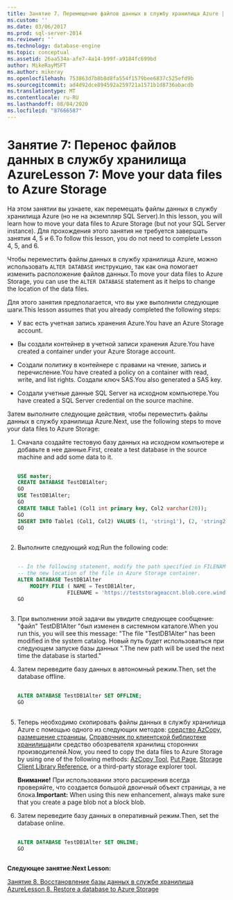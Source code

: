 ```yaml
---
title: Занятие 7. Перемещение файлов данных в службу хранилища Azure | Документация Майкрософт
ms.custom: ''
ms.date: 03/06/2017
ms.prod: sql-server-2014
ms.reviewer: ''
ms.technology: database-engine
ms.topic: conceptual
ms.assetid: 26aa534a-afe7-4a14-b99f-a9184fc699bd
author: MikeRayMSFT
ms.author: mikeray
ms.openlocfilehash: 753863d7b8b8d8fa554f1579bee6837c525efd9b
ms.sourcegitcommit: ad4d92dce894592a259721a1571b1d8736abacdb
ms.translationtype: MT
ms.contentlocale: ru-RU
ms.lasthandoff: 08/04/2020
ms.locfileid: "87666587"
---
```

# <a name="lesson-7-move-your-data-files-to-azure-storage"></a><span data-ttu-id="a243d-102">Занятие 7: Перенос файлов данных в службу хранилища Azure</span><span class="sxs-lookup"><span data-stu-id="a243d-102">Lesson 7: Move your data files to Azure Storage</span></span>
  <span data-ttu-id="a243d-103">На этом занятии вы узнаете, как перемещать файлы данных в службу хранилища Azure (но не на экземпляр SQL Server).</span><span class="sxs-lookup"><span data-stu-id="a243d-103">In this lesson, you will learn how to move your data files to Azure Storage (but not your SQL Server instance).</span></span> <span data-ttu-id="a243d-104">Для прохождения этого занятия не требуется завершать занятия 4, 5 и 6.</span><span class="sxs-lookup"><span data-stu-id="a243d-104">To follow this lesson, you do not need to complete Lesson 4, 5, and 6.</span></span>  
  
 <span data-ttu-id="a243d-105">Чтобы переместить файлы данных в службу хранилища Azure, можно использовать `ALTER DATABASE` инструкцию, так как она помогает изменить расположение файлов данных.</span><span class="sxs-lookup"><span data-stu-id="a243d-105">To move your data files to Azure Storage, you can use the `ALTER DATABASE` statement as it helps to change the location of the data files.</span></span>  
  
 <span data-ttu-id="a243d-106">Для этого занятия предполагается, что вы уже выполнили следующие шаги.</span><span class="sxs-lookup"><span data-stu-id="a243d-106">This lesson assumes that you already completed the following steps:</span></span>  
  
-   <span data-ttu-id="a243d-107">У вас есть учетная запись хранения Azure.</span><span class="sxs-lookup"><span data-stu-id="a243d-107">You have an Azure Storage account.</span></span>  
  
-   <span data-ttu-id="a243d-108">Вы создали контейнер в учетной записи хранения Azure.</span><span class="sxs-lookup"><span data-stu-id="a243d-108">You have created a container under your Azure Storage account.</span></span>  
  
-   <span data-ttu-id="a243d-109">Создали политику в контейнере с правами на чтение, запись и перечисление.</span><span class="sxs-lookup"><span data-stu-id="a243d-109">You have created a policy on a container with read, write, and list rights.</span></span> <span data-ttu-id="a243d-110">Создали ключ SAS.</span><span class="sxs-lookup"><span data-stu-id="a243d-110">You also generated a SAS key.</span></span>  
  
-   <span data-ttu-id="a243d-111">Создали учетные данные SQL Server на исходном компьютере.</span><span class="sxs-lookup"><span data-stu-id="a243d-111">You have created a SQL Server credential on the source machine.</span></span>  
  
 <span data-ttu-id="a243d-112">Затем выполните следующие действия, чтобы переместить файлы данных в службу хранилища Azure.</span><span class="sxs-lookup"><span data-stu-id="a243d-112">Next, use the following steps to move your data files to Azure Storage:</span></span>  
  
1.  <span data-ttu-id="a243d-113">Сначала создайте тестовую базу данных на исходном компьютере и добавьте в нее данные.</span><span class="sxs-lookup"><span data-stu-id="a243d-113">First, create a test database in the source machine and add some data to it.</span></span>  
  
    ```sql  
  
    USE master;   
    CREATE DATABASE TestDB1Alter;   
    GO   
    USE TestDB1Alter;   
    GO   
    CREATE TABLE Table1 (Col1 int primary key, Col2 varchar(20));   
    GO   
    INSERT INTO Table1 (Col1, Col2) VALUES (1, 'string1'), (2, 'string2');   
    GO  
  
    ```  
  
2.  <span data-ttu-id="a243d-114">Выполните следующий код:</span><span class="sxs-lookup"><span data-stu-id="a243d-114">Run the following code:</span></span>  
  
    ```sql  
  
    -- In the following statement, modify the path specified in FILENAME to   
    -- the new location of the file in Azure Storage container.   
    ALTER DATABASE TestDB1Alter    
        MODIFY FILE ( NAME = TestDB1Alter,    
                    FILENAME = 'https://teststorageaccnt.blob.core.windows.net/testcontaineralter/TestDB1AlterData.mdf');   
    GO  
  
    ```  
  
3.  <span data-ttu-id="a243d-115">При выполнении этой задачи вы увидите следующее сообщение: "файл" TestDB1Alter "был изменен в системном каталоге.</span><span class="sxs-lookup"><span data-stu-id="a243d-115">When you run this, you will see this message: "The file "TestDB1Alter" has been modified in the system catalog.</span></span> <span data-ttu-id="a243d-116">Новый путь будет использоваться при следующем запуске базы данных ".</span><span class="sxs-lookup"><span data-stu-id="a243d-116">The new path will be used the next time the database is started."</span></span>  
  
4.  <span data-ttu-id="a243d-117">Затем переведите базу данных в автономный режим.</span><span class="sxs-lookup"><span data-stu-id="a243d-117">Then, set the database offline.</span></span>  
  
    ```sql  
  
    ALTER DATABASE TestDB1Alter SET OFFLINE;   
    GO  
  
    ```  
  
5.  <span data-ttu-id="a243d-118">Теперь необходимо скопировать файлы данных в службу хранилища Azure с помощью одного из следующих методов: [средство AzCopy](https://docs.microsoft.com/archive/blogs/windowsazurestorage/azcopy-uploadingdownloading-files-for-windows-azure-blobs), [размещение страницы](https://msdn.microsoft.com/library/azure/ee691975.aspx), [Справочник по клиентской библиотеке хранилища](https://msdn.microsoft.com/library/azure/dn261237.aspx)или средство обозревателя хранилищ сторонних производителей.</span><span class="sxs-lookup"><span data-stu-id="a243d-118">Now, you need to copy the data files to Azure Storage by using one of the following methods: [AzCopy Tool](https://docs.microsoft.com/archive/blogs/windowsazurestorage/azcopy-uploadingdownloading-files-for-windows-azure-blobs), [Put Page](https://msdn.microsoft.com/library/azure/ee691975.aspx), [Storage Client Library Reference](https://msdn.microsoft.com/library/azure/dn261237.aspx), or a third-party storage explorer tool.</span></span>  
  
     <span data-ttu-id="a243d-119">**Внимание!** При использовании этого расширения всегда проверяйте, что создается большой двоичный объект страницы, а не блока.</span><span class="sxs-lookup"><span data-stu-id="a243d-119">**Important:** When using this new enhancement, always make sure that you create a page blob not a block blob.</span></span>  
  
6.  <span data-ttu-id="a243d-120">Затем переведите базу данных в оперативный режим.</span><span class="sxs-lookup"><span data-stu-id="a243d-120">Then, set the database online.</span></span>  
  
    ```sql  
  
    ALTER DATABASE TestDB1Alter SET ONLINE;   
    GO  
  
    ```  
  
 <span data-ttu-id="a243d-121">**Следующее занятие:**</span><span class="sxs-lookup"><span data-stu-id="a243d-121">**Next Lesson:**</span></span>  
  
 [<span data-ttu-id="a243d-122">Занятие 8. Восстановление базы данных в службе хранилища Azure</span><span class="sxs-lookup"><span data-stu-id="a243d-122">Lesson 8. Restore a database to Azure Storage</span></span>](lesson-7-restore-a-database-to-a-point-in-time.md)  
  
  
